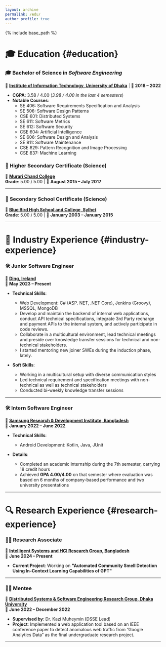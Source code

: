 ```yaml
---
layout: archive
permalink: /edu/
author_profile: true
---
```


{% include base_path %}

# 🎓 **Education** {#education}

### 🎓 **Bachelor of Science in _Software Engineering_**  
📍 **[Institute of Information Technology, University of Dhaka](http://www.iit.du.ac.bd/)** | 📅 **2018 – 2022**  
- **CGPA**: 3.58 / 4.00 (*3.98 / 4.00 in the last 4 semesters*)  
- **Notable Courses**:
  - SE 406: Software Requirements Specification and Analysis
  - SE 506: Software Design Patterns
  - CSE 601: Distributed Systems
  - SE 611: Software Metrics
  - SE 612: Software Security
  - CSE 604: Artificial Intelligence
  - SE 606: Software Design and Analysis
  - SE 811: Software Maintenance
  - CSE 829: Pattern Recognition and Image Processing
  - CSE 837: Machine Learning

### 🏫 **Higher Secondary Certificate (Science)**  
📍 **[Murari Chand College](https://mccollege.edu.bd/)**  
**Grade**: 5.00 / 5.00 | 📅 **August 2015 – July 2017**

---

### 🏫 **Secondary School Certificate (Science)**  
📍 **[Blue Bird High School and College, Sylhet](https://www.bbhsc.edu.bd/)**  
**Grade**: 5.00 / 5.00 | 📅 **January 2003 – January 2015**

---

# 💼 **Industry Experience** {#industry-experience}

### 🛠️ **Junior Software Engineer**  
💼 **[Ding, Ireland](https://company.ding.com/careers/)**  
📅 **May 2023 – Present**  

- **Technical Skills**:  
  - Web Development: C# (ASP. NET, .NET Core), Jenkins (Groovy), MSSQL, MongoDB 
  - Develop and maintain the backend of internal web applications, conduct API technical specifications, integrate 3rd Party recharge and payment APIs to the internal system, and actively participate in code reviews. 
  - Collaborate in a multicultural environment, lead technical meetings and preside over knowledge transfer sessions for technical and non-technical stakeholders. 
  - I started mentoring new joiner SWEs during the induction phase, lately.

- **Soft Skills**:  
  - Working in a multicultural setup with diverse communication styles
  - Led technical requirement and specification meetings with non-technical as well as technical stakeholders
  - Conducted bi-weekly knowledge transfer sessions

---

### 🛠️ **Intern Software Engineer**  
💼 **[Samsung Research & Development Institute, Bangladesh](https://research.samsung.com/srbd)**  
📅 **January 2022 – June 2022**

- **Technical Skills**:  
  - Android Development: Kotlin, Java, JUnit

- **Details**:  
  - Completed an academic internship during the 7th semester, carrying 18 credit hours
  - Achieved **GPA 4.00/4.00** on that semester where evaluation was based on 6 months of company-based performance and two university presentations

---

# 🔍 **Research Experience** {#research-experience}

### 🧑‍🔬 **Research Associate**  
💼 **[Intelligent Systems and HCI Research Group, Bangladesh](https://sites.google.com/view/ishci/people?authuser=0)**  
📅 **June 2024 – Present**  

- **Current Project**: Working on **"Automated Community Smell Detection Using In-Context Learning Capabilities of GPT"**

---

### 🧑‍🏫 **Mentee**  
💼 **[Distributed Systems & Software Engineering Research Group, Dhaka University](https://dsse.github.io/)**  
📅 **June 2022 – December 2022**  

- **Supervised by**: Dr. Kazi Muheymin (DSSE Lead)  
- **Project**: Implemented a web application tool based on an IEEE conference paper to detect anomalous web traffic from ”Google Analytics Data” as the final undergraduate research project.

---